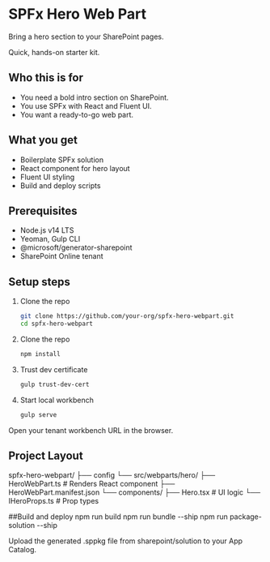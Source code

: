 # SPFx Hero Web Part

Bring a hero section to your SharePoint pages.

Quick, hands-on starter kit.

## Who this is for

- You need a bold intro section on SharePoint.
- You use SPFx with React and Fluent UI.
- You want a ready-to-go web part.

## What you get

- Boilerplate SPFx solution
- React component for hero layout
- Fluent UI styling
- Build and deploy scripts

## Prerequisites

- Node.js v14 LTS
- Yeoman, Gulp CLI
- @microsoft/generator-sharepoint
- SharePoint Online tenant

## Setup steps

1. Clone the repo
   ```bash
   git clone https://github.com/your-org/spfx-hero-webpart.git
   cd spfx-hero-webpart

2. Clone the repo
   ```bash
   npm install

3. Trust dev certificate
   ```bash
   gulp trust-dev-cert
   
4. Start local workbench
   ```bash
   gulp serve
   
Open your tenant workbench URL in the browser.

## Project Layout
spfx-hero-webpart/
├── config
└── src/webparts/hero/
    ├── HeroWebPart.ts            # Renders React component
    ├── HeroWebPart.manifest.json
    └── components/
        ├── Hero.tsx              # UI logic
        └── IHeroProps.ts         # Prop types

##Build and deploy
    npm run build
    npm run bundle --ship
    npm run package-solution --ship

Upload the generated .sppkg file from sharepoint/solution to your App Catalog.

   
   
